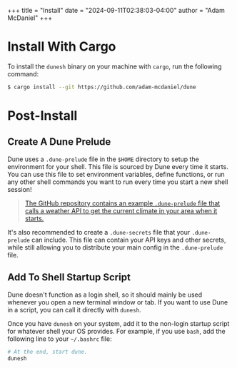 +++
title = "Install"
date = "2024-09-11T02:38:03-04:00"
author = "Adam McDaniel"
+++

# Install With Cargo

To install the `dunesh` binary on your machine with `cargo`, run the following command:

```sh
$ cargo install --git https://github.com/adam-mcdaniel/dune
```

# Post-Install

## Create A Dune Prelude

Dune uses a `.dune-prelude` file in the `$HOME` directory to setup the environment for your shell. This file is sourced by Dune every time it starts. You can use this file to set environment variables, define functions, or run any other shell commands you want to run every time you start a new shell session! 

> [The GitHub repository contains an example `.dune-prelude` file that calls a weather API to get the current climate in your area when it starts.](https://github.com/adam-mcdaniel/dune/blob/main/.dune-prelude)

It's also recommended to create a `.dune-secrets` file that your `.dune-prelude` can include. This file can contain your API keys and other secrets, while still allowing you to distribute your main config in the `.dune-prelude` file.

## Add To Shell Startup Script

Dune doesn't function as a login shell, so it should mainly be used whenever you open a new terminal window or tab. If you want to use Dune in a script, you can call it directly with `dunesh`.

Once you have `dunesh` on your system, add it to the non-login startup script for whatever shell your OS provides. For example, if you use `bash`, add the following line to your `~/.bashrc` file:

```sh
# At the end, start dune.
dunesh
```
